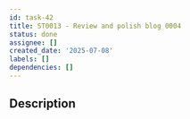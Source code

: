 ```yaml
---
id: task-42
title: ST0013 - Review and polish blog 0004
status: done
assignee: []
created_date: '2025-07-08'
labels: []
dependencies: []
---
```


## Description

